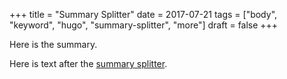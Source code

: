 +++
title = "Summary Splitter"
date = 2017-07-21
tags = ["body", "keyword", "hugo", "summary-splitter", "more"]
draft = false
+++

Here is the summary.

<!--more-->

Here is text after the [summary splitter](https://gohugo.io/content-management/summaries#user-defined-manual-summary-splitting).
